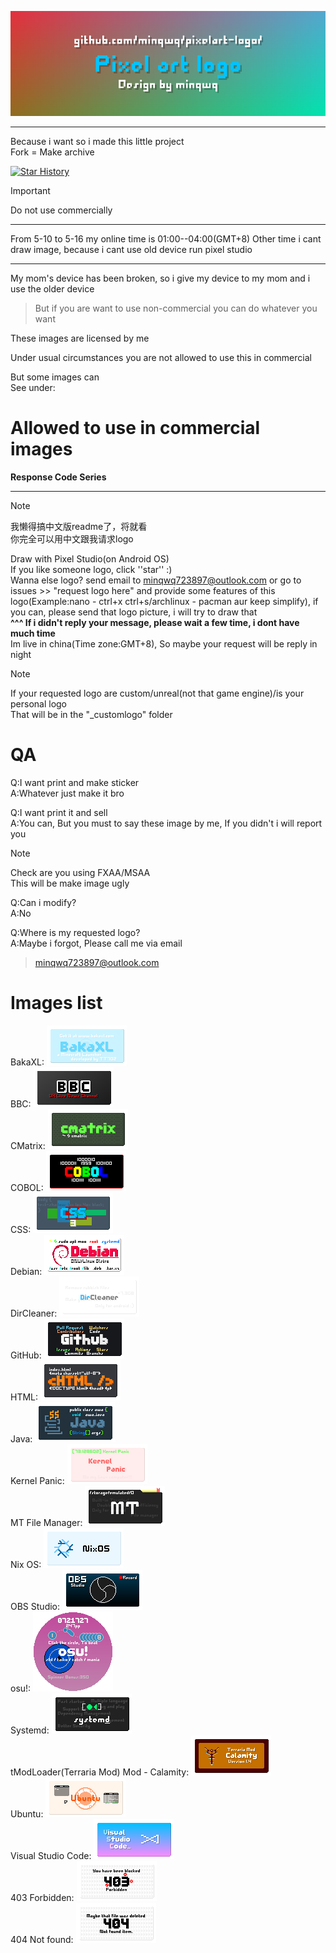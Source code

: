 ![readmeheadlogo](readmebanner.png)
<hr />  
Because i want so i made this little project<br />
Fork = Make archive  
  
[![Star History](https://api.lucabubi.me/chart?username=minqwq&repository=pixelart-logo&color=green)](https://github.com/lucabubi/star-history)
  
> [!Important]
>
> Do not use commercially
> <hr />
> From 5-10 to 5-16 my online time is 01:00--04:00(GMT+8)  
> Other time i cant draw image, because i cant use old device run pixel studio  
> <hr />
> My mom's device has been broken, so i give my device to my mom and i use the older device

> But if you are want to use non-commercial
> you can do whatever you want  
  
These images are licensed by me  
  
Under usual circumstances you are not allowed to use this in commercial  
  
But some images can  
See under:  
# Allowed to use in commercial images
**Response Code Series**  
<hr />

> [!Note]
>
> 我懒得搞中文版readme了，将就看  
> 你完全可以用中文跟我请求logo

Draw with Pixel Studio(on Android OS)  
If you like someone logo, click ''star'' :)  
Wanna else logo? send email to minqwq723897@outlook.com or go to issues >> "request logo here" and provide some features of this logo(Example:nano - ctrl+x   ctrl+s/archlinux - pacman   aur   keep simplify), if you can, please send that logo picture, i will try to draw that  
**^^^ If i didn't reply your message, please wait a few time, i dont have much time**  
Im live in china(Time zone:GMT+8), So maybe your request will be reply in night

> [!Note]
>
> If your requested logo are custom/unreal(not that game engine)/is your personal logo  
> That will be in the "_customlogo" folder

# QA

Q:I want print and make sticker  
A:Whatever just make it bro

Q:I want print it and sell  
A:You can, But you must to say these image by me, If you didn't i will report you

> [!Note]
>
> Check are you using FXAA/MSAA  
> This will be make image ugly

Q:Can i modify?  
A:No

Q:Where is my requested logo?  
A:Maybe i forgot, Please call me via email

> minqwq723897@outlook.com

# Images list
BakaXL:
![bakaxl](/bakaxl/bakaxl.png)  
BBC:
![bbc](/bbc/bbc.png)  
CMatrix:
![cmatrix](/cmatrix/cmatrix.png)  
COBOL:
![cobol](/cobol/cobol.png)  
CSS:
![css3](/css/css3.png)  
Debian:
![debian](/debian/debian.png)  
DirCleaner:
![dircleaner](/dircleaner/dircleaner.png)  
GitHub:
![github](/github/github.png)  
HTML:
![html5](/html/html5.png)  
Java:
![java](/java/java.png)  
Kernel Panic:
![kernelpanic](/kernelpanic/kernelpanic.png)  
MT File Manager:
![mt](/mt_file_manager/mt_file_manager.png)  
Nix OS:
![nixos](/nixos/nixos.png)  
OBS Studio:
![obs](/obs_studio/obs_studio.png)  
osu!:
![osu](/osu/osu.png)  
Systemd:
![systemd](/systemd/systemd.png)  
tModLoader(Terraria Mod) Mod - Calamity:
![calamity](/trmod_calamity/trmod_calamity_14.png)  
Ubuntu:
![ubuntu](/ubuntu/ubuntu.png)  
Visual Studio Code:
![vsc](/visual_studio_code/visualstudiocode.png)  
403 Forbidden:
![403](/_responsecode/403forbidden/403forbidden.png)  
404 Not found:
![404](/_responsecode/404notfound/404notfound.png)  
